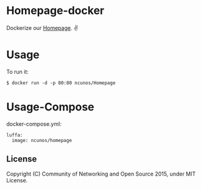 
Homepage-docker
=====

Dockerize our [Homepage](https://github.com/NCUNOS/Homepage). :v:

Usage
=====

To run it:

```
$ docker run -d -p 80:80 ncunos/Homepage
```

Usage-Compose
=====

docker-compose.yml:

```
luffa:
  image: ncunos/homepage
```

License
-------
Copyright (C) Community of Networking and Open Source 2015, under MIT License.
